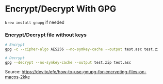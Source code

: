 # Encrypt/Decrypt With GPG
```brew install gnupg``` if needed

### Encrypt/Decrypt file without keys
```sh
# Encrypt
gpg -c --cipher-algo AES256 --no-symkey-cache --output test.asc test.zip 

# Decrypt
gpg --decrypt --no-symkey-cache --output test.zip test.asc
```
Source: https://dev.to/efe/how-to-use-gnupg-for-encrypting-files-on-macos-2kke
